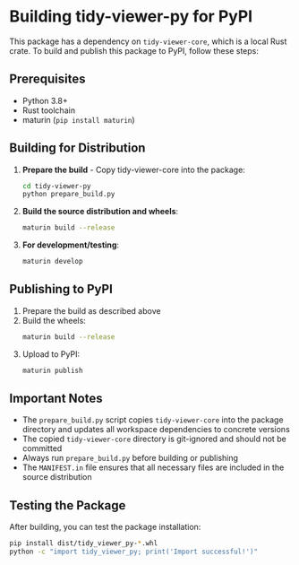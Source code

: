 # Building tidy-viewer-py for PyPI

This package has a dependency on `tidy-viewer-core`, which is a local Rust crate. To build and publish this package to PyPI, follow these steps:

## Prerequisites

- Python 3.8+
- Rust toolchain
- maturin (`pip install maturin`)

## Building for Distribution

1. **Prepare the build** - Copy tidy-viewer-core into the package:
   ```bash
   cd tidy-viewer-py
   python prepare_build.py
   ```

2. **Build the source distribution and wheels**:
   ```bash
   maturin build --release
   ```

3. **For development/testing**:
   ```bash
   maturin develop
   ```

## Publishing to PyPI

1. Prepare the build as described above
2. Build the wheels:
   ```bash
   maturin build --release
   ```
3. Upload to PyPI:
   ```bash
   maturin publish
   ```

## Important Notes

- The `prepare_build.py` script copies `tidy-viewer-core` into the package directory and updates all workspace dependencies to concrete versions
- The copied `tidy-viewer-core` directory is git-ignored and should not be committed
- Always run `prepare_build.py` before building or publishing
- The `MANIFEST.in` file ensures that all necessary files are included in the source distribution

## Testing the Package

After building, you can test the package installation:

```bash
pip install dist/tidy_viewer_py-*.whl
python -c "import tidy_viewer_py; print('Import successful!')"
```